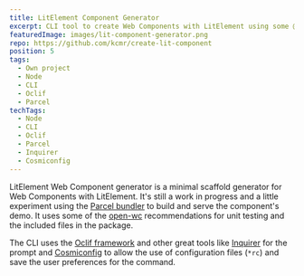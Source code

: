 ```yaml
---
title: LitElement Component Generator
excerpt: CLI tool to create Web Components with LitElement using some @open-wc recommendations and Parcel bundler.
featuredImage: images/lit-component-generator.png
repo: https://github.com/kcmr/create-lit-component
position: 5
tags:
  - Own project
  - Node
  - CLI
  - Oclif
  - Parcel
techTags:
  - Node
  - CLI
  - Oclif
  - Parcel
  - Inquirer
  - Cosmiconfig
---
```


LitElement Web Component generator is a minimal scaffold generator for Web Components with LitElement. It's still a work in progress and a little experiment using the [Parcel bundler](https://parceljs.org/) to build and serve the component's demo. It uses some of the [open-wc](https://open-wc.org/) recommendations for unit testing and the included files in the package.

The CLI uses the [Oclif framework](https://oclif.io/) and other great tools like [Inquirer](https://www.npmjs.com/package/inquirer) for the prompt and [Cosmiconfig](https://www.npmjs.com/package/cosmiconfig) to allow the use of configuration files (`*rc`) and save the user preferences for the command.
